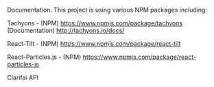Documentation.
This project is using various NPM packages including:

Tachyons - (NPM) https://www.npmjs.com/package/tachyons 
(Documentation) http://tachyons.io/docs/

React-Tilt - (NPM) https://www.npmjs.com/package/react-tilt

React-Particles.js - (NPM) https://www.npmjs.com/package/react-particles-js

Clarifai API